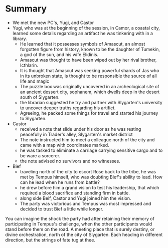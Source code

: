 # Summary
- We met the new PC's, Yugi, and Castor
- Yugi, who was at the beginning of the session, in Camor, a coastal city, learned some details regarding an artifact he was tinkering with in a library.
    - He learned that it possesses symbols of Amascut, an almost forgotten figure from history, known to be the daughter of Tumekin, a god of the sun, and his wife Elidinis.
    - Amascut was thought to have been wiped out by her rival brother, Icthlarin.
    - It is thought that Amascut was seeking powerful shards of Jas who in its unbroken state, is thought to be responsible the source of all life and magic
    - The puzzle box was originally uncovered in an archeological site of an ancient dessert city, sophanem, which dwells deep in the desert south of Slygarten.
    - the librarian suggested he try and partner with Slygarten's university to uncover deeper truths regarding his artifict.
    - Agreeing, he packed some things for travel and started his journey to Slygarten.
- Castor
    - received a note that slide under his door as he was resting peacefully in Trader's alley, Slygarten's market district
    - The note instructed him to meet a colleague north of the city and came with a map with coordinates marked.
    - he was tasked to eliminate a carriage carrying sensitive cargo and to be ware a sorcerer.
    - the note advised no survivors and no witnesses.
- Bief
    - traveling north of the city to escort Rose back to the tribe, he was met by Tempus himself, who was doubting Bief's ability to lead. How can he lead when he runs from battle?
    - he drew before him a grand vision to test his leadership, that which required a blood sacrifice and standing firm in battle.
    - along side Beif, Castor and Yugi joined him the vision.
    - The party was victorious and Tempus was most impressed and decided to trust Bief a little while longer.

You can imagine the shock the party had after retaining their memory of participating in Tempus's challenge, when the other participants would stand before them on the road. A meeting place that is surely destiny, or divine orchestration, north of the city of Slygarten. Each heading in different direction, but the strings of fate tug at thee.